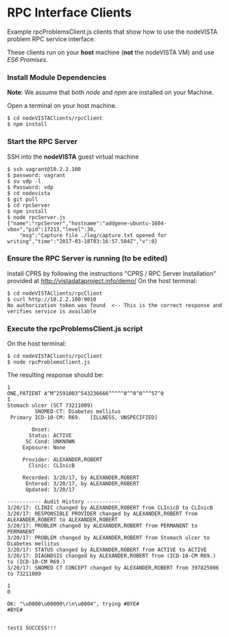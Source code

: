 # RPC Interface Clients

Example rpcProblemsClient.js clients that show how to use the nodeVISTA problem RPC service interface.

These clients run on your __host__ machine (__not__ the nodeVISTA VM) and use _ES6 Promises_.

### Install Module Dependencies

__Note__: We assume that both _node_ and _npm_ are installed on your Machine.

Open a terminal on your host machine.

```text
$ cd nodeVISTAClients/rpcClient
$ npm install
```

### Start  the RPC Server
SSH into the __nodeVISTA__ guest virtual machine
```text
$ ssh vagrant@10.2.2.100
$ password: vagrant
$ su vdp -l
$ Password: vdp
$ cd nodevista
$ git pull
$ cd rpcServer
$ npm install
$ node rpcServer.js
{"name":"rpcServer","hostname":"addgene-ubuntu-1604-vbox","pid":17213,"level":30,
    "msg":"Capture file ./log/capture.txt opened for writing","time":"2017-03-18T03:16:57.504Z","v":0}
```

### Ensure the RPC Server is running (to be edited)
Install CPRS by following the instructions "CPRS / RPC Server Installation" provided at http://vistadataproject.info/demo/
On the host terminal:
```text
$ cd nodeVISTAClients/rpcClient
$ curl http://10.2.2.100:9010
No authorization token was found  <-- This is the correct response and verifies service is available
```

### Execute the rpcProblemsClient.js script
On the host terminal:
```text
$ cd nodeVISTAClients/rpcClient
$ node rpcProblemsClient.js
```
The resulting response should be:

```text
1
ONE,PATIENT A^M^2591003^543236666^^^^^0^^0^0^^^57^0
1
Stomach ulcer (SCT 73211009)
         SNOMED-CT: Diabetes mellitus
 Primary ICD-10-CM: R69.   [ILLNESS, UNSPECIFIED]
 
        Onset: 
       Status: ACTIVE
      SC Cond: UNKNOWN
     Exposure: None
 
     Provider: ALEXANDER,ROBERT
       Clinic: CLInicB
 
     Recorded: 3/20/17, by ALEXANDER,ROBERT
      Entered: 3/20/17, by ALEXANDER,ROBERT
      Updated: 3/20/17
 
----------- Audit History -----------
3/20/17: CLINIC changed by ALEXANDER,ROBERT from CLInicD to CLInicB
3/20/17: RESPONSIBLE PROVIDER changed by ALEXANDER,ROBERT from ALEXANDER,ROBERT to ALEXANDER,ROBERT
3/20/17: PROBLEM changed by ALEXANDER,ROBERT from PERMANENT to PERMANENT
3/20/17: PROBLEM changed by ALEXANDER,ROBERT from Stomach ulcer to Diabetes mellitus
3/20/17: STATUS changed by ALEXANDER,ROBERT from ACTIVE to ACTIVE
3/20/17: DIAGNOSIS changed by ALEXANDER,ROBERT from (ICD-10-CM R69.) to (ICD-10-CM R69.)
3/20/17: SNOMED CT CONCEPT changed by ALEXANDER,ROBERT from 397825006 to 73211009

1
0

OK: "\u0000\u00000\r\n\u0004", trying #BYE#
#BYE#


test1 SUCCESS!!!

```
